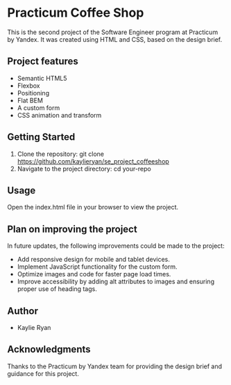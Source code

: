 # Practicum Coffee Shop

This is the second project of the Software Engineer program at Practicum by Yandex. It was created using HTML and CSS, based on the design brief.

## Project features

- Semantic HTML5
- Flexbox
- Positioning
- Flat BEM
- A custom form
- CSS animation and transform

## Getting Started

1. Clone the repository: git clone https://github.com/kaylieryan/se_project_coffeeshop
2. Navigate to the project directory: cd your-repo

## Usage

Open the index.html file in your browser to view the project.

## Plan on improving the project

In future updates, the following improvements could be made to the project:

- Add responsive design for mobile and tablet devices.
- Implement JavaScript functionality for the custom form.
- Optimize images and code for faster page load times.
- Improve accessibility by adding alt attributes to images and ensuring proper use of heading tags.

## Author

- Kaylie Ryan

## Acknowledgments

Thanks to the Practicum by Yandex team for providing the design brief and guidance for this project.







